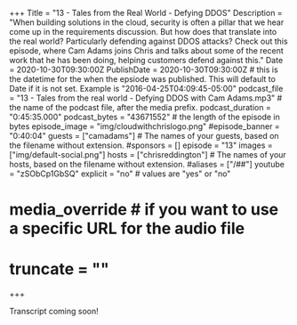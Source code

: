 +++
Title = "13 - Tales from the Real World - Defying DDOS"
Description = "When building solutions in the cloud, security is often a pillar that we hear come up in the requirements discussion. But how does that translate into the real world? Particularly defending against DDOS attacks? Check out this episode, where Cam Adams joins Chris and talks about some of the recent work that he has been doing, helping customers defend against this."
Date = 2020-10-30T09:30:00Z
PublishDate = 2020-10-30T09:30:00Z # this is the datetime for the when the epsiode was published. This will default to Date if it is not set. Example is "2016-04-25T04:09:45-05:00"
podcast_file = "13 - Tales from the real world - Defying DDOS with Cam Adams.mp3" # the name of the podcast file, after the media prefix.
podcast_duration = "0:45:35.000"
podcast_bytes = "43671552" # the length of the episode in bytes
episode_image = "img/cloudwithchrislogo.png"
#episode_banner = "0:40:04"
guests = ["camadams"] # The names of your guests, based on the filename without extension.
#sponsors = []
episode = "13"
images = ["img/default-social.png"]
hosts = ["chrisreddington"] # The names of your hosts, based on the filename without extension.
#aliases = ["/##"]
youtube = "zSObCp1GbSQ"
explicit = "no" # values are "yes" or "no"
# media_override # if you want to use a specific URL for the audio file
# truncate = ""
+++

Transcript coming soon!